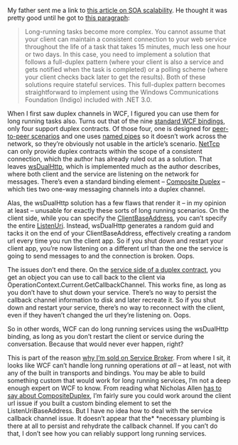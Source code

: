 My father sent me a link to [this article on SOA
scalability](http://ddj.com/dept/webservices/193104809). He thought it
was pretty good until he got to [this
paragraph](http://ddj.com/dept/webservices/193104809?pgno=6):

> Long-running tasks become more complex. You cannot assume that your
> client can maintain a consistent connection to your web service
> throughout the life of a task that takes 15 minutes, much less one
> hour or two days. In this case, you need to implement a solution that
> follows a full-duplex pattern (where your client is also a service and
> gets notified when the task is completed) or a polling scheme (where
> your client checks back later to get the results). Both of these
> solutions require stateful services. This full-duplex pattern becomes
> straightforward to implement using the Windows Communications
> Foundation (Indigo) included with .NET 3.0.

When I first saw duplex channels in WCF, I figured you can use them for
long running tasks also. Turns out that of the nine [standard WCF
bindings](http://windowssdk.msdn.microsoft.com/en-us/library/ms730879.aspx),
only four support duplex contracts. Of those four, one is designed for
[peer-to-peer
scenarios](http://windowssdk.msdn.microsoft.com/en-us/library/system.servicemodel.netpeertcpbinding.aspx)
and one uses [named
pipes](http://windowssdk.msdn.microsoft.com/en-us/library/system.servicemodel.netnamedpipebinding.aspx)
so it doesn’t work across the network, so they’re obviously not usable
in the article’s scenario.
[NetTcp](http://windowssdk.msdn.microsoft.com/en-us/library/system.servicemodel.nettcpbinding.aspx)
can only provide duplex contracts within the scope of a consistent
connection, which the author has already ruled out as a solution. That
leaves
[wsDualHttp](http://windowssdk.msdn.microsoft.com/en-us/library/system.servicemodel.wsdualhttpbinding.aspx),
which is implemented much as the author describes, where both client and
the service are listening on the network for messages. There’s even a
standard binding element – [Composite
Duplex](http://windowssdk.msdn.microsoft.com/en-us/library/system.servicemodel.channels.compositeduplexbindingelement.aspx)
– which ties two one-way messaging channels into a duplex channel.

Alas, the wsDualHttp solution has a few flaws that render it – in my
opinion at least – unusable for exactly these sorts of long running
scenarios. On the client side, while you can specify the
[ClientBaseAddress](http://windowssdk.msdn.microsoft.com/en-us/library/system.servicemodel.channels.compositeduplexbindingelement.clientbaseaddress.aspx),
you can’t specify the entire
[ListenUri](http://windowssdk.msdn.microsoft.com/en-us/library/system.servicemodel.description.serviceendpoint.listenuri.aspx).
Instead, wsDualHttp generates a random guid and tacks it on the end of
your ClientBaseAddress, effectively creating a random url every time you
run the client app. So if you shut down and restart your client app,
you’re now listening on a different url than the one the service is
going to send messages to and the connection is broken. Oops.

The issues don’t end there. On the [service side of a duplex
contract](http://windowssdk.msdn.microsoft.com/en-us/library/ms731184.aspx),
you get an object you can use to call back to the client via
OperationContext.Current.GetCallbackChannel. This works fine, as long as
you don’t have to shut down your service. There’s no way to persist the
callback channel information to disk and later recreate it. So if you
shut down and restart your service, there’s no way to reconnect with the
client, even if they haven’t changed the url they’re listening on. Oops.

So in other words, WCF can do long running services using the wsDualHttp
binding, as long as you don’t restart the client or service during the
conversation. Because that would never ever happen, right?

This is part of the reason [why I’m sold on Service
Broker](http://devhawk.net/2006/10/23/the-other-foundation-technology/).
From where I sit, it looks like WCF can’t handle long running operations
*at all* – at least, not with any of the built in transports and
bindings. You may be able to build something custom that would work for
long running services, I’m not a deep enough expert on WCF to know. From
reading what Nicholas Allen [has to say about
CompositeDuplex](http://blogs.msdn.com/drnick/archive/2006/08/29/729208.aspx),
I’m fairly sure you could work around the client url issue if you built
a custom binding element to set the ListenUriBaseAddress. But I have no
idea how to deal with the service callback channel issue. It doesn’t
appear that the* *necessary plumbing is there at all to persist and
rehydrate the callback channel. If you can’t do that, I don’t see how
you can reliably support long running services.
